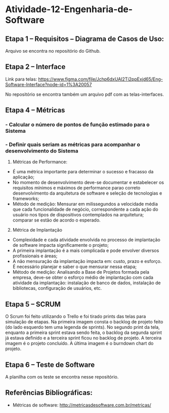 # Atividade-12-Engenharia-de-Software
## Etapa 1 – Requisitos – Diagrama de Casos de Uso:
  Arquivo se encontra no repositório do Github.

## Etapa 2 – Interface
  Link para telas: <https://www.figma.com/file/Jchp6dxUAI2Ti2ppExjd65/Eng-Software-Interface?node-id=1%3A20057>
  
  No repositório se encontra também um arquivo pdf com as telas-interfaces.

## Etapa 4 – Métricas
### - Calcular o número de pontos de função estimado para o Sistema
### - Definir quais seriam as métricas para acompanhar o desenvolvimento do Sistema
1. Métricas de Performance:
* É uma métrica importante para determinar o sucesso e fracasso da aplicação;
* No momento de desenvolvimento deve-se documentar e estabelecer os requisitos mínimos e máximos de performance parao correto desenvolvimento da arquitetura de software e seleção de tecnologias e frameworks;
* Método de medição: Mensurar em milissegundos a velocidade média que cada funcionalidade de negócio, correspondente a cada ação do usuário nos tipos de dispositivos contemplados na arquitetura; comparar se estão de acordo o esperado.

2. Métrica de Implantação
* Complexidade e cada atividade envolvida no processo de implantação de software impacta significamente o projeto;
* A primeira implantação é a mais complicada e pode envolver diversos profissionais e áreas;
* A não mensuração da implantação impacta em: custo, prazo e esforço. É necessário planejar e saber o que mensurar nessa etapa;
* Método de medição: Analisando a Base de Projetos formada pela empresa, deve-se obter o esforço médio de implantação com cada atividade da implantação: instalação de banco de dados, instalação de bibliotecas, configuração de usuários, etc.

## Etapa 5 – SCRUM

O Scrum foi feito utilizando o Trello e foi tirado prints das telas para simulação de etapas. Na primeira imagem consta o backlog de projeto feito (do lado esquerdo tem uma legenda de sprints). No segundo print da tela, enquanto a primeira sprint estava sendo feita, o backlog da segunda sprint já estava definido e a terceira sprint ficou no backlog de projeto. A terceira imagem é o projeto concluído. A última imagem é o burndown chart do projeto.  


## Etapa 6 – Teste de Software

A planilha com os teste se encontra nesse repositório.


## Referências Bibliográficas:
* Métricas de software: <http://metricasdesoftware.com.br/metricas/>
